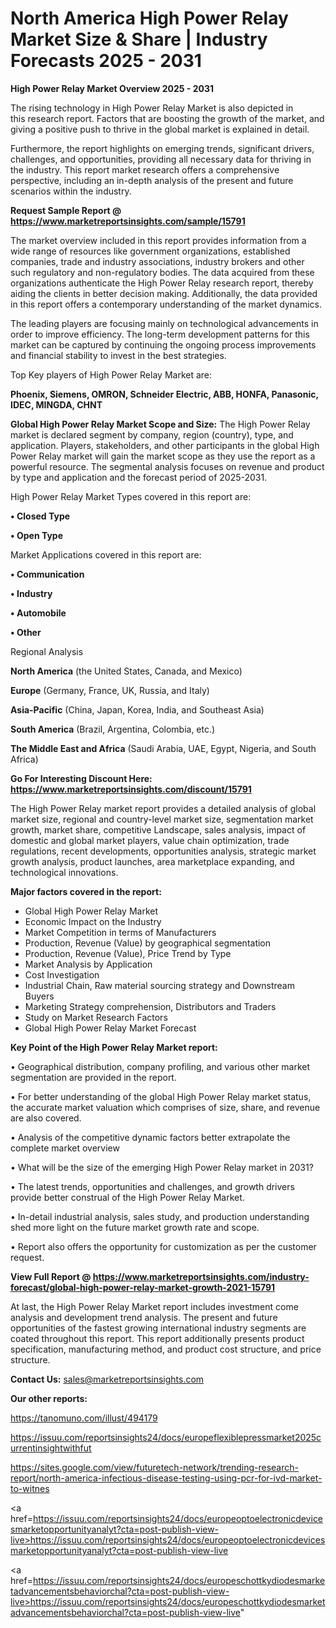 # North America High Power Relay Market Size & Share | Industry Forecasts 2025 - 2031

<Strong> High Power Relay Market Overview 2025 - 2031</strong>

The rising technology in High Power Relay Market is also depicted in this research report. Factors that are boosting the growth of the market, and giving a positive push to thrive in the global market is explained in detail.

Furthermore, the report highlights on emerging trends, significant drivers, challenges, and opportunities, providing all necessary data for thriving in the industry. This report market research offers a comprehensive perspective, including an in-depth analysis of the present and future scenarios within the industry.

<strong>Request Sample Report @ <a href=https://www.marketreportsinsights.com/sample/15791>https://www.marketreportsinsights.com/sample/15791</a></strong>

The market overview included in this report provides information from a wide range of resources like government organizations, established companies, trade and industry associations, industry brokers and other such regulatory and non-regulatory bodies. The data acquired from these organizations authenticate the High Power Relay research report, thereby aiding the clients in better decision making. Additionally, the data provided in this report offers a contemporary understanding of the market dynamics.

The leading players are focusing mainly on technological advancements in order to improve efficiency. The long-term development patterns for this market can be captured by continuing the ongoing process improvements and financial stability to invest in the best strategies.

Top Key players of High Power Relay Market are:

<strong>Phoenix, Siemens, OMRON, Schneider Electric, ABB, HONFA, Panasonic, IDEC, MINGDA, CHNT</strong>

<strong><b>Global High Power Relay Market Scope and Size:</b></strong>
The High Power Relay market is declared segment by company, region (country), type, and application. Players, stakeholders, and other participants in the global High Power Relay market will gain the market scope as they use the report as a powerful resource. The segmental analysis focuses on revenue and product by type and application and the forecast period of 2025-2031.

High Power Relay Market Types covered in this report are:

<strong>• Closed Type

• Open Type</strong>

Market Applications covered in this report are:

<strong>• Communication

• Industry

• Automobile

• Other</strong> 

Regional Analysis

<strong>North America</strong> (the United States, Canada, and Mexico)

<strong>Europe</strong> (Germany, France, UK, Russia, and Italy)

<strong>Asia-Pacific</strong> (China, Japan, Korea, India, and Southeast Asia)

<strong>South America</strong> (Brazil, Argentina, Colombia, etc.)

<strong>The Middle East and Africa</strong> (Saudi Arabia, UAE, Egypt, Nigeria, and South Africa)

<strong>Go For Interesting Discount Here: <a href=https://www.marketreportsinsights.com/discount/15791>https://www.marketreportsinsights.com/discount/15791</a></strong>

The High Power Relay market report provides a detailed analysis of global market size, regional and country-level market size, segmentation market growth, market share, competitive Landscape, sales analysis, impact of domestic and global market players, value chain optimization, trade regulations, recent developments, opportunities analysis, strategic market growth analysis, product launches, area marketplace expanding, and technological innovations.

<strong><b>Major factors covered in the report:</b></strong>
<ul>
  <li>Global High Power Relay Market </li>
  <li>Economic Impact on the Industry</li>
  <li>Market Competition in terms of Manufacturers</li>
  <li>Production, Revenue (Value) by geographical segmentation</li>
  <li>Production, Revenue (Value), Price Trend by Type</li>
  <li>Market Analysis by Application</li>
  <li>Cost Investigation</li>
  <li>Industrial Chain, Raw material sourcing strategy and Downstream Buyers</li>
  <li>Marketing Strategy comprehension, Distributors and Traders</li>
  <li>Study on Market Research Factors</li>
  <li>Global High Power Relay Market Forecast</li>
</ul>

<strong><b>Key Point of the High Power Relay Market report:</b></strong>

• Geographical distribution, company profiling, and various other market segmentation are provided in the report.

• For better understanding of the global High Power Relay market status, the accurate market valuation which comprises of size, share, and revenue are also covered.

• Analysis of the competitive dynamic factors better extrapolate the complete market overview

• What will be the size of the emerging High Power Relay market in 2031?

• The latest trends, opportunities and challenges, and growth drivers provide better construal of the High Power Relay Market.

• In-detail industrial analysis, sales study, and production understanding shed more light on the future market growth rate and scope.

• Report also offers the opportunity for customization as per the customer request.

<strong><b>View Full Report @ <a href=https://www.marketreportsinsights.com/industry-forecast/global-high-power-relay-market-growth-2021-15791>https://www.marketreportsinsights.com/industry-forecast/global-high-power-relay-market-growth-2021-15791</a></b></strong>


At last, the High Power Relay Market report includes investment come analysis and development trend analysis. The present and future opportunities of the fastest growing international industry segments are coated throughout this report. This report additionally presents product specification, manufacturing method, and product cost structure, and price structure.

<strong>Contact Us:</strong>
sales@marketreportsinsights.com

<strong>Our other reports:</strong>

<a href=https://tanomuno.com/illust/494179>https://tanomuno.com/illust/494179</a>

<a href=https://issuu.com/reportsinsights24/docs/europeflexiblepressmarket2025currentinsightwithfut>https://issuu.com/reportsinsights24/docs/europeflexiblepressmarket2025currentinsightwithfut</a>

<a href=https://sites.google.com/view/futuretech-network/trending-research-report/north-america-infectious-disease-testing-using-pcr-for-ivd-market-to-witnes>https://sites.google.com/view/futuretech-network/trending-research-report/north-america-infectious-disease-testing-using-pcr-for-ivd-market-to-witnes</a>

<a href=https://issuu.com/reportsinsights24/docs/europeoptoelectronicdevicesmarketopportunityanalyt?cta=post-publish-view-live>https://issuu.com/reportsinsights24/docs/europeoptoelectronicdevicesmarketopportunityanalyt?cta=post-publish-view-live</a>

<a href=https://issuu.com/reportsinsights24/docs/europeschottkydiodesmarketadvancementsbehaviorchal?cta=post-publish-view-live>https://issuu.com/reportsinsights24/docs/europeschottkydiodesmarketadvancementsbehaviorchal?cta=post-publish-view-live</a>"
